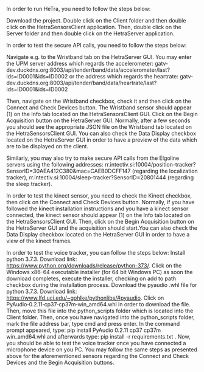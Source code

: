 In order to run HeTra, you need to follow the steps below:

Download the project.
Double click on the Client folder and then double click on the HetraSensorsClient application.
Then, double click on the Server folder and then double click on the HetraServer application.

In order to test the secure API calls, you need to follow the steps below:

Navigate e.g. to the Wristband tab on the HetraServer GUI. You may enter the UPM server address which regards the accelerometer:
gatv-dev.duckdns.org:8003/api/tender/band/data/accelerometer/last?ids=ID0001&amp;ids=ID0002 or the address which regards the heartrate:
gatv-dev.duckdns.org:8003/api/tender/band/data/heartrate/last?ids=ID0001&ids=ID0002

Then, navigate on the Wristband checkbox, check it and then click on the Connect and Check Devices button. The Wristband sensor should appear (1) on the Info tab located on the HetraSensorsClient GUI. Click on the Begin Acquisition button on the HetraServer GUI. Normally, after a few seconds you should see the appropriate JSON file on the Wristband tab located on the HetraSensorsClient GUI. You can also check the Data Display checkbox located on the HetraServer GUI in order to have a preview of the data which are to be displayed on the client.

Similarly, you may also try to make secure API calls from the Elgoline servers using the following addresses:
rr.intectiv.si:10004/position-tracker?SensorID=30AEA412C380&amp;mac=CAEB0DCFF147 (regarding the localization tracker),
rr.intectiv.si:10004/sleep-tracker?SensorID=20801444 (regarding the sleep tracker).

In order to test the kinect sensor, you need to check the Kinect checkbox, then click on the Connect and Check Devices button. Normally, if you have followed the kinect installation instructions and you have a kinect sensor connected, the kinect sensor should appear (1) on the Info tab located on the HetraSensorsClient GUI.
Then, click on the Begin Acquisition button on the HetraServer GUI and the acquisition should start.You can also check the Data Display checkbox located on the HetraServer GUI in order to have a view of the kinect frames.

In order to test the voice tracker, you can follow the steps below:
Install python 3.7.3. Download link: https://www.python.org/downloads/release/python-373/.
Click on the Windows x86-64 executable installer (for 64 bit Windows PC) as soon the download completes, execute the installer, checking on add to path checkbox during the installation process.
Download the pyaudio .whl file for python 3.7.3. Download link: https://www.lfd.uci.edu/~gohlke/pythonlibs/#pyaudio. Click on PyAudio‑0.2.11‑cp37‑cp37m‑win_amd64.whl in order to download the file.
Then, move this file into the python_scripts folder which is located into the Client folder. Then, once you have navigated into the python_scripts folder, mark the file address bar, type cmd and press enter.
In the command prompt appeared, type: pip install PyAudio 0.2.11 cp37 cp37m win_amd64.whl and afterwards type: pip install -r requirements.txt .
Now, you should be able to test the voice tracker once you have connected a microphone device on you PC. You may follow the same steps as presented above for the aforementioned sensors regarding the Connect and Check Devices and the Begin Acquisition buttons.
